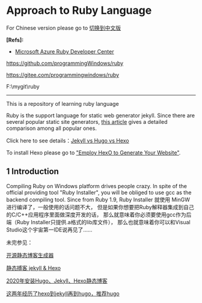 # Approach to Ruby Language

For Chinese version please go to [切换到中文版](readme_cn.md)

**[Refs]:**
* [Microsoft Azure Ruby Developer Center](https://azure.microsoft.com/en-us/develop/ruby/)

[^_^]:
https://github.com/programmingWindows/ruby

[^_^]:
https://gitee.com/programmingwindows/ruby

[^_^]:
F:\mygit\ruby

************************************

This is a repository of learning ruby language

Ruby is the support language for static web generator jekyll.
Since there are several popular static site generators, 
[this article](website/static_website_generator.md#jekyll-vs-hugo-vs-hexo) 
gives a detailed comparison among all popular ones.

Click here to see details：[Jekyll vs Hugo vs Hexo](website/static_website_generator.md#jekyll-vs-hugo-vs-hexo)

To install Hexo please go to 
["Employ HexO to Generate Your Website"](hexo/hexo.md).

## 1 Introduction

Compiling Ruby on Windows platform drives people crazy.
In spite of the official providing tool "Ruby Installer", 
you will be obliged to use gcc as the backend compiling tool.
Since from Ruby 1.9, Ruby Installer 就使用 MinGW 进行编译了，一般使用的话问题不大，
但是如果你想要把Ruby解释器集成到自己的C/C++应用程序里面做深度开发的话，
那么就意味着你必须要使用gcc作为后端（Ruby Installer只提供.a格式的lib库文件），
那么也就意味着你可以和Visual Studio这个宇宙第一IDE说再见了……

未完参见：

[开源静态博客生成器](https://www.simongong.net/xuan-ze-kun-nan-zheng/)

[静态搏客 jekyll & Hexo](http://chenall.net/post/jekyll_or_hexo/)

[2020年安装Hugo、Jekyll、Hexo静态博客](https://www.jianshu.com/p/d02d92f2c61d)

[这两年经历了hexo到jekyll再到hugo，推荐hugo](https://zhuanlan.zhihu.com/p/165271155)

[]()




